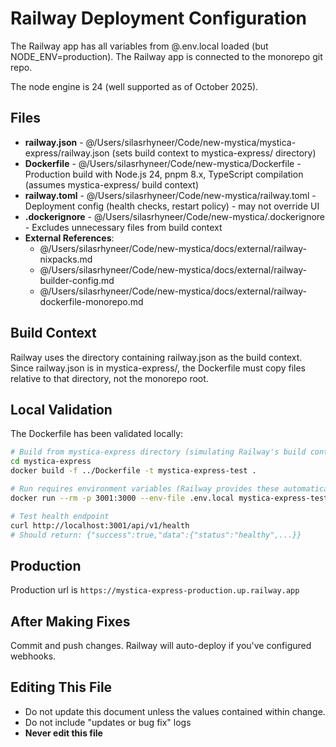 # Railway Deployment Configuration

The Railway app has all variables from @.env.local loaded (but NODE_ENV=production). The Railway app is connected to the monorepo git repo.

The node engine is 24 (well supported as of October 2025).

## Files

- **railway.json** - @/Users/silasrhyneer/Code/new-mystica/mystica-express/railway.json (sets build context to mystica-express/ directory)
- **Dockerfile** - @/Users/silasrhyneer/Code/new-mystica/Dockerfile - Production build with Node.js 24, pnpm 8.x, TypeScript compilation (assumes mystica-express/ build context)
- **railway.toml** - @/Users/silasrhyneer/Code/new-mystica/railway.toml - Deployment config (health checks, restart policy) - may not override UI
- **.dockerignore** - @/Users/silasrhyneer/Code/new-mystica/.dockerignore - Excludes unnecessary files from build context
- **External References**:
  - @/Users/silasrhyneer/Code/new-mystica/docs/external/railway-nixpacks.md
  - @/Users/silasrhyneer/Code/new-mystica/docs/external/railway-builder-config.md
  - @/Users/silasrhyneer/Code/new-mystica/docs/external/railway-dockerfile-monorepo.md

## Build Context

Railway uses the directory containing railway.json as the build context. Since railway.json is in mystica-express/, the Dockerfile must copy files relative to that directory, not the monorepo root.
  
## Local Validation

The Dockerfile has been validated locally:

```bash
# Build from mystica-express directory (simulating Railway's build context)
cd mystica-express
docker build -f ../Dockerfile -t mystica-express-test .

# Run requires environment variables (Railway provides these automatically)
docker run --rm -p 3001:3000 --env-file .env.local mystica-express-test

# Test health endpoint
curl http://localhost:3001/api/v1/health
# Should return: {"success":true,"data":{"status":"healthy",...}}
```

## Production

Production url is `https://mystica-express-production.up.railway.app`

## After Making Fixes

Commit and push changes. Railway will auto-deploy if you've configured webhooks.

## Editing This File

- Do not update this document unless the values contained within change. 
- Do not include "updates or bug fix" logs
- **Never edit this file**